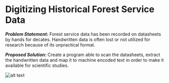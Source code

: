 # Digitizing Historical Forest Service Data

**_Problem Statement:_** Forest service data has been recorded on datasheets by hands for decates. Handwritten data is often lost or not utilized for research because of its unpractical format. 

**_Proposed Solution:_** Create a program able to scan the datasheets, extract the handwritten data and map it to machine encoded text in order to make it available for scientific studies. 


![alt text](https://github.com/BoiseState-AdaptLab/OCR_4_Forest_Service/blob/main/Forest_Service-poster.png "Forest Service Poster")


